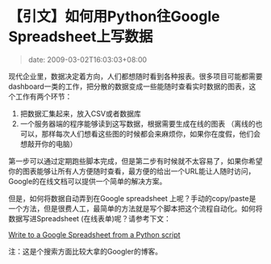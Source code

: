 # 【引文】如何用Python往Google Spreadsheet上写数据
>date: 2009-03-02T16:03:03+08:00


现代企业里，数据决定着方向，人们都想随时看到各种报表。很多项目可能都需要dashboard一类的工作，把分散的数据变成一些能随时查看实时数据的图表，这个工作有两个环节：


1. 把数据汇集起来，放入CSV或者数据库
2. 一个服务器端的程序能够读到这写数据，根据需要生成在线的图表 （离线的也可以，那样每次人们想看这些图的时候都会来麻烦你，如果你在度假，他们会想敲开你的电脑）



第一步可以通过定期跑些脚本完成，但是第二步有时候就不太容易了，如果你希望你的图表能够让所有人方便随时查看，最方便的给出一个URL能让人随时访问，Google的在线文档可以提供一个简单的解决方案。 


但是，如何将数据自动弄到在Google spreadsheet 上呢？手动的copy/paste是一个方法，但是很费人工，最简单的方法就是写个脚本把这个流程自动化。如何将数据写进Spreadsheet (在线表单)呢？请参考下文：


[Write to a Google Spreadsheet from a Python script](http://www.mattcutts.com/blog/write-google-spreadsheet-from-python/ "Permanent link to Write to a Google Spreadsheet from a Python script")


注：这是个搜索方面比较大拿的Googler的博客。


